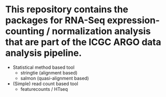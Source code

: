 This repository contains the packages for RNA-Seq expression-counting / normalization analysis that are part of the ICGC ARGO data analysis pipeline.
=====================
- Statistical method based tool 
    - stringtie (alignment based)
    - salmon (quasi-alignment based)
- (Simple) read count based tool
    - featurecounts / HTseq
